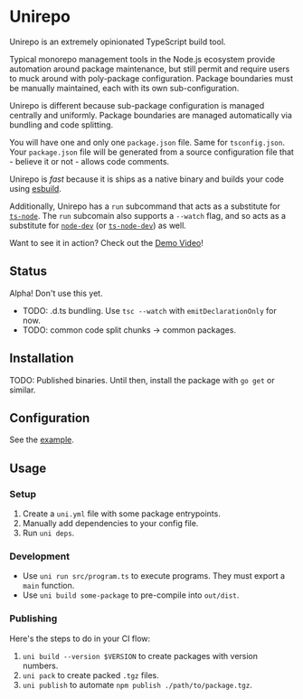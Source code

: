 # Unirepo

Unirepo is an extremely opinionated TypeScript build tool.

Typical monorepo management tools in the Node.js ecosystem provide automation
around package maintenance, but still permit and require users to muck around
with poly-package configuration. Package boundaries must be manually
maintained, each with its own sub-configuration.

Unirepo is different because sub-package configuration is managed centrally and
uniformly. Package boundaries are managed automatically via bundling and code
splitting.

You will have one and only one `package.json` file. Same for `tsconfig.json`.
Your `package.json` file will be generated from a source configuration file
that - believe it or not - allows code comments.

Unirepo is _fast_ because it is ships as a native binary and builds your code
using [esbuild][1].

Additionally, Unirepo has a `run` subcommand that acts as a substitute for
[`ts-node`][2]. The `run` subcomain also supports a `--watch` flag, and so acts
as a substitute for [`node-dev`][3] (or [`ts-node-dev`][4]) as well.

Want to see it in action? 
Check out the [Demo Video](https://www.youtube.com/watch?v=RJfLA7EM-Uw)!

## Status

Alpha! Don't use this yet.

- TODO: .d.ts bundling. Use `tsc --watch` with `emitDeclarationOnly` for now.
- TODO: common code split chunks -> common packages.

## Installation

TODO: Published binaries. Until then, install the package with `go get` or similar.

## Configuration

See the [example](./example).

## Usage

### Setup

1. Create a `uni.yml` file with some package entrypoints.
2. Manually add dependencies to your config file.
3. Run `uni deps`.

### Development

- Use `uni run src/program.ts` to execute programs. They must export a `main` function.
- Use `uni build some-package` to pre-compile into `out/dist`.

### Publishing

Here's the steps to do in your CI flow:

1. `uni build --version $VERSION` to create packages with version numbers.
2. `uni pack` to create packed `.tgz` files.
3. `uni publish` to automate `npm publish ./path/to/package.tgz`.

[1]: https://esbuild.github.io/
[2]: https://github.com/TypeStrong/ts-node
[3]: https://github.com/fgnass/node-dev
[4]: https://github.com/wclr/ts-node-dev
